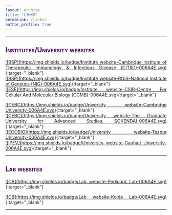 ```yaml
---
layout: archive
title: "LINKS"
permalink: /links/
author_profile: true
---
```

<style> body {text-align: justify} </style> <!-- Justify text. -->

------
## <span style="font-variant:small-caps;"><span style="color:#440154">**Institutes/University websites**</span></span>

[![BSP](https://img.shields.io/badge/Institute website-Cambridge Institute of Therapeutic Immunology & Infectious Disease (CITIID)-006A4E.svg)](https://www.infectiousdisease.cam.ac.uk/research/active-research-projects/citiid){:target="_blank"}<br>
[![BSP](https://img.shields.io/badge/Institute website-ROIS–National Institute of Genetics (NIG)-006A4E.svg)](https://www.nig.ac.jp/nig/){:target="_blank"}<br>
[![ESE](https://img.shields.io/badge/Institute website-CSIR–Centre For Cellular And Molecular Biology (CCMB)-006A4E.svg)](https://www.ccmb.res.in/){:target="_blank"}<br>

[![CEBC](https://img.shields.io/badge/University website-Cambridge University-006A4E.svg)](https://www.cam.ac.uk/){:target="_blank"}<br>
[![CEBC](https://img.shields.io/badge/University website-The Graduate University for Advanced Studies, SOKENDAI-006A4E.svg)](https://www.soken.ac.jp/en/){:target="_blank"}<br>
[![ECOBIO](https://img.shields.io/badge/University website-Tezpur University-006A4E.svg)](http://www.tezu.ernet.in/){:target="_blank"}<br>
[![IPEV](https://img.shields.io/badge/University website-Gauhati University-006A4E.svg)](https://gauhati.ac.in/){:target="_blank"}<br>

------

## <span style="font-variant:small-caps;"><span style="color:#440154">**Lab websites**</span></span>

[![CB](https://img.shields.io/badge/Lab website-Pedicord Lab-006A4E.svg)](https://pedicordlab.com/){:target="_blank"}<br>

[![CB](https://img.shields.io/badge/Lab website-Koide Lab-006A4E.svg)](https://sites.google.com/view/mgrl-koide-lab){:target="_blank"}<br>

------
